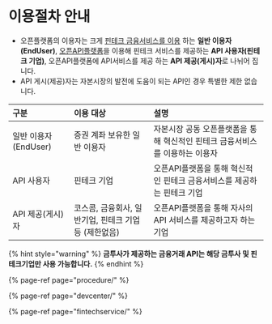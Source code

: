 # 이용절차 안내

* 오픈플랫폼의 이용자는 크게 [핀테크 금융서비스를 이용](https://koscom.gitbook.io/open-api/~/drafts/-LSwv9VtdmaaRqnI1WiG/primary/how-to-use/user/ofin) 하는 **일반 이용자\(EndUser\)**, [오픈API플랫폼](https://developers.koscom.co.kr/)을 이용해 핀테크 서비스를 제공하는 **API 사용자\(핀테크 기업\)**, 오픈API플랫폼에 API서비스를 제공 하는 **API 제공\(게시\)자**로 나뉘어 집니다.
* API 게시\(제공\)자는 자본시장의 발전에 도움이 되는 API인 경우 특별한 제한 없습니다.

| 구분 | 이용 대상 | 설명 |
| :--- | :--- | :--- |
| 일반 이용자\(EndUser\) | 증권 계좌 보유한 일반 이용자 | 자본시장 공동 오픈플랫폼을 통해 혁신적인 핀테크 금융서비스를 이용하는 이용자 |
| API 사용자 | 핀테크 기업 | 오픈API플랫폼을 통해 혁신적인 핀테크 금융서비스를 제공하는 핀테크 기업 |
| API 제공\(게시\)자 | 코스콤, 금융회사, 일반기업, 핀테크 기업등 \(제한없음\) | 오픈API플랫폼을 통해 자사의 API 서비스를 제공하고자 하는 기업 |

{% hint style="warning" %}
**금투사가 제공하는 금융거래 API는 해당 금투사 및 핀테크기업만 사용 가능합니다.**
{% endhint %}

{% page-ref page="procedure/" %}

{% page-ref page="devcenter/" %}

{% page-ref page="fintechservice/" %}

